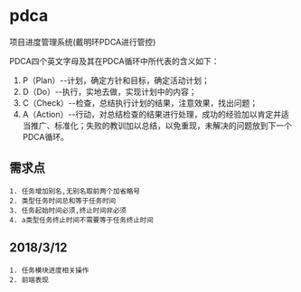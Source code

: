 # pdca
项目进度管理系统(戴明环PDCA进行管控)

PDCA四个英文字母及其在PDCA循环中所代表的含义如下：   
1.  P（Plan）--计划，确定方针和目标，确定活动计划； 
2.  D（Do）--执行，实地去做，实现计划中的内容； 
3.  C（Check）--检查，总结执行计划的结果，注意效果，找出问题； 
4.  A（Action）--行动，对总结检查的结果进行处理，成功的经验加以肯定并适当推广、标准化；失败的教训加以总结，以免重现，未解决的问题放到下一个PDCA循环。

## 需求点
    1. 任务增加别名,无别名取前两个加省略号
    2. 类型任务时间总和等于任务时间
    3. 任务起始时间必须,终止时间非必须
    4. a类型任务终止时间不需要等于任务终止时间

## 2018/3/12
    1. 任务模块进度相关操作
    2. 前端表现
